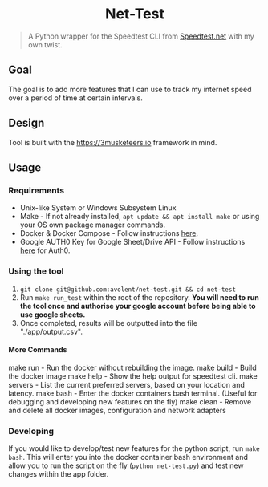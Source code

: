<h1 align="center">Net-Test</h1>

> A Python wrapper for the Speedtest CLI from [Speedtest.net](https://www.speedtest.net/apps/cli) with my own twist.

## Goal

The goal is to add more features that I can use to track my internet speed over a period of time at certain intervals.

## Design

Tool is built with the https://3musketeers.io framework in mind.

## Usage

### Requirements
- Unix-like System or Windows Subsystem Linux
- Make -  If not already installed, `apt update && apt install make` or using your OS own package manager commands.
- Docker & Docker Compose - Follow instructions [here](https://docs.docker.com/engine/install/).
- Google AUTH0 Key for Google Sheet/Drive API - Follow instructions [here](https://pygsheets.readthedocs.io/en/staging/authorization.html) for Auth0.

### Using the tool

1. `git clone git@github.com:avolent/net-test.git && cd net-test`
1. Run `make run_test` within the root of the repository. **You will need to run the tool once and authorise your google account before being able to use google sheets.**
1. Once completed, results will be outputted into the file "./app/output.csv".

#### More Commands

make run - Run the docker without rebuilding the image.
make build - Build the docker image
make help - Show the help output for speedtest cli.
make servers - List the current preferred servers, based on your location and latency.
make bash - Enter the docker containers bash terminal. (Useful for debugging and developing new features on the fly)
make clean - Remove and delete all docker images, configuration and network adapters

### Developing

If you would like to develop/test new features for the python script, run `make bash`.
This will enter you into the docker container bash environment and allow you to run the script on the fly (`python net-test.py`) and test new changes within the app folder.
